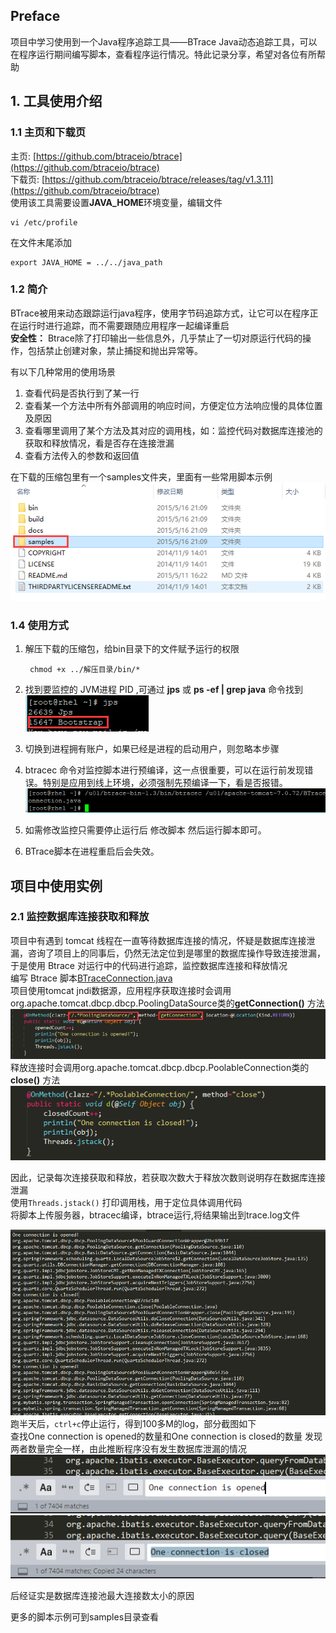 ## Preface

项目中学习使用到一个Java程序追踪工具——BTrace Java动态追踪工具，可以在程序运行期间编写脚本，查看程序运行情况。特此记录分享，希望对各位有所帮助

## 1. 工具使用介绍
### 1.1 主页和下载页
主页:  [https://github.com/btraceio/btrace](https://github.com/btraceio/btrace)  
下载页: [https://github.com/btraceio/btrace/releases/tag/v1.3.11](https://github.com/btraceio/btrace)  
使用该工具需要设置**JAVA_HOME**环境变量，编辑文件

    vi /etc/profile

在文件末尾添加

    export JAVA_HOME = ../../java_path
    
### 1.2 简介
BTrace被用来动态跟踪运行java程序，使用字节码追踪方式，让它可以在程序正在运行时进行追踪，而不需要跟随应用程序一起编译重启  
**安全性：** Btrace除了打印输出一些信息外，几乎禁止了一切对原运行代码的操作，包括禁止创建对象，禁止捕捉和抛出异常等。

有以下几种常用的使用场景
1. 查看代码是否执行到了某一行
2. 查看某一个方法中所有外部调用的响应时间，方便定位方法响应慢的具体位置及原因
3. 查看哪里调用了某个方法及其对应的调用栈，如：监控代码对数据库连接池的获取和释放情况，看是否存在连接泄漏
4. 查看方法传入的参数和返回值

在下载的压缩包里有一个samples文件夹，里面有一些常用脚本示例
![samples][1]

### 1.4 使用方式

1. 解压下载的压缩包，给bin目录下的文件赋予运行的权限  

	    chmod +x ../解压目录/bin/*

2. 找到要监控的 JVM进程 PID ,可通过 **jps** 或 **ps -ef | grep java** 命令找到  
![jps][2]
3. 切换到进程拥有账户，如果已经是进程的启动用户，则忽略本步骤

4. btracec 命令对监控脚本进行预编译，这一点很重要，可以在运行前发现错误。特别是应用到线上环境，必须强制先预编译一下，看是否报错。  
![btracec][3]
5. 如需修改监控只需要停止运行后 修改脚本 然后运行脚本即可。  

6. BTrace脚本在进程重启后会失效。

## 项目中使用实例
### 2.1 监控数据库连接获取和释放

项目中有遇到 tomcat 线程在一直等待数据库连接的情况，怀疑是数据库连接泄漏，咨询了项目上的同事后，仍然无法定位到是哪里的数据库操作导致连接泄漏，于是使用 Btrace 对运行中的代码进行追踪，监控数据库连接和释放情况  
编写 Btrace 脚本[BTraceConnection.java](https://github.com/HuangZhiAn/MyBlog/raw/master/resource/images/btrace/BTraceConnection.java)  
项目使用tomcat jndi数据源，应用程序获取连接时会调用  org.apache.tomcat.dbcp.dbcp.PoolingDataSource类的**getConnection()** 方法
![getConnection][4]
释放连接时会调用org.apache.tomcat.dbcp.dbcp.PoolableConnection类的**close()** 方法
![close][5]

因此，记录每次连接获取和释放，若获取次数大于释放次数则说明存在数据库连接泄漏  
使用`Threads.jstack()` 打印调用栈，用于定位具体调用代码  
将脚本上传服务器，btracec编译，btrace运行,将结果输出到trace.log文件  

![log][6]
跑半天后，`ctrl+c`停止运行，得到100多M的log，部分截图如下  
查找One connection is opened的数量和One connection is closed的数量
发现两者数量完全一样，由此推断程序没有发生数据库泄漏的情况  
![connection_open.png][7]
![connection_close.png][8]

后经证实是数据库连接池最大连接数太小的原因  

更多的脚本示例可到samples目录查看

[1]:https://github.com/HuangZhiAn/MyBlog/raw/master/resource/images/btrace/samples.png
[2]:https://github.com/HuangZhiAn/MyBlog/raw/master/resource/images/btrace/jps.png
[3]:https://github.com/HuangZhiAn/MyBlog/raw/master/resource/images/btrace/btracec.png
[4]:https://github.com/HuangZhiAn/MyBlog/raw/master/resource/images/btrace/getConnection.png
[5]:https://github.com/HuangZhiAn/MyBlog/raw/master/resource/images/btrace/close.png "close.png"
[6]:https://github.com/HuangZhiAn/MyBlog/raw/master/resource/images/btrace/log.png
[7]:https://github.com/HuangZhiAn/MyBlog/raw/master/resource/images/btrace/connection_open.png "connection_open.png"
[8]:https://github.com/HuangZhiAn/MyBlog/raw/master/resource/images/btrace/connection_close.png "connection_close.png"

<!--stackedit_data:
eyJoaXN0b3J5IjpbNDA1MjAzMTg4LDE3NTg5NzYyOTAsMTI5Nj
A3NzQ1NiwxODc0ODI4Njg5LC0xMzY0MTA1MDgxXX0=
-->